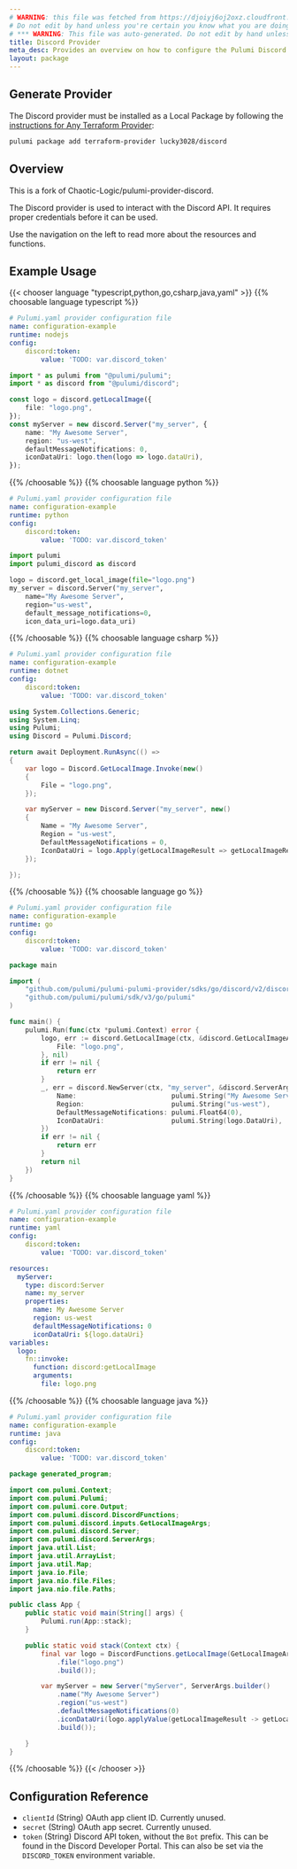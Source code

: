 ```yaml
---
# WARNING: this file was fetched from https://djoiyj6oj2oxz.cloudfront.net/docs/registry.opentofu.org/lucky3028/discord/2.0.1/index.md
# Do not edit by hand unless you're certain you know what you are doing!
# *** WARNING: This file was auto-generated. Do not edit by hand unless you're certain you know what you are doing! ***
title: Discord Provider
meta_desc: Provides an overview on how to configure the Pulumi Discord provider.
layout: package
---
```


## Generate Provider

The Discord provider must be installed as a Local Package by following the [instructions for Any Terraform Provider](https://www.pulumi.com/registry/packages/terraform-provider/):

```bash
pulumi package add terraform-provider lucky3028/discord
```
## Overview

This is a fork of Chaotic-Logic/pulumi-provider-discord.

The Discord provider is used to interact with the Discord API. It requires proper credentials before it can be used.

Use the navigation on the left to read more about the resources and functions.
## Example Usage

{{< chooser language "typescript,python,go,csharp,java,yaml" >}}
{{% choosable language typescript %}}
```yaml
# Pulumi.yaml provider configuration file
name: configuration-example
runtime: nodejs
config:
    discord:token:
        value: 'TODO: var.discord_token'

```
```typescript
import * as pulumi from "@pulumi/pulumi";
import * as discord from "@pulumi/discord";

const logo = discord.getLocalImage({
    file: "logo.png",
});
const myServer = new discord.Server("my_server", {
    name: "My Awesome Server",
    region: "us-west",
    defaultMessageNotifications: 0,
    iconDataUri: logo.then(logo => logo.dataUri),
});
```
{{% /choosable %}}
{{% choosable language python %}}
```yaml
# Pulumi.yaml provider configuration file
name: configuration-example
runtime: python
config:
    discord:token:
        value: 'TODO: var.discord_token'

```
```python
import pulumi
import pulumi_discord as discord

logo = discord.get_local_image(file="logo.png")
my_server = discord.Server("my_server",
    name="My Awesome Server",
    region="us-west",
    default_message_notifications=0,
    icon_data_uri=logo.data_uri)
```
{{% /choosable %}}
{{% choosable language csharp %}}
```yaml
# Pulumi.yaml provider configuration file
name: configuration-example
runtime: dotnet
config:
    discord:token:
        value: 'TODO: var.discord_token'

```
```csharp
using System.Collections.Generic;
using System.Linq;
using Pulumi;
using Discord = Pulumi.Discord;

return await Deployment.RunAsync(() =>
{
    var logo = Discord.GetLocalImage.Invoke(new()
    {
        File = "logo.png",
    });

    var myServer = new Discord.Server("my_server", new()
    {
        Name = "My Awesome Server",
        Region = "us-west",
        DefaultMessageNotifications = 0,
        IconDataUri = logo.Apply(getLocalImageResult => getLocalImageResult.DataUri),
    });

});

```
{{% /choosable %}}
{{% choosable language go %}}
```yaml
# Pulumi.yaml provider configuration file
name: configuration-example
runtime: go
config:
    discord:token:
        value: 'TODO: var.discord_token'

```
```go
package main

import (
	"github.com/pulumi/pulumi-pulumi-provider/sdks/go/discord/v2/discord"
	"github.com/pulumi/pulumi/sdk/v3/go/pulumi"
)

func main() {
	pulumi.Run(func(ctx *pulumi.Context) error {
		logo, err := discord.GetLocalImage(ctx, &discord.GetLocalImageArgs{
			File: "logo.png",
		}, nil)
		if err != nil {
			return err
		}
		_, err = discord.NewServer(ctx, "my_server", &discord.ServerArgs{
			Name:                        pulumi.String("My Awesome Server"),
			Region:                      pulumi.String("us-west"),
			DefaultMessageNotifications: pulumi.Float64(0),
			IconDataUri:                 pulumi.String(logo.DataUri),
		})
		if err != nil {
			return err
		}
		return nil
	})
}
```
{{% /choosable %}}
{{% choosable language yaml %}}
```yaml
# Pulumi.yaml provider configuration file
name: configuration-example
runtime: yaml
config:
    discord:token:
        value: 'TODO: var.discord_token'

```
```yaml
resources:
  myServer:
    type: discord:Server
    name: my_server
    properties:
      name: My Awesome Server
      region: us-west
      defaultMessageNotifications: 0
      iconDataUri: ${logo.dataUri}
variables:
  logo:
    fn::invoke:
      function: discord:getLocalImage
      arguments:
        file: logo.png
```
{{% /choosable %}}
{{% choosable language java %}}
```yaml
# Pulumi.yaml provider configuration file
name: configuration-example
runtime: java
config:
    discord:token:
        value: 'TODO: var.discord_token'

```
```java
package generated_program;

import com.pulumi.Context;
import com.pulumi.Pulumi;
import com.pulumi.core.Output;
import com.pulumi.discord.DiscordFunctions;
import com.pulumi.discord.inputs.GetLocalImageArgs;
import com.pulumi.discord.Server;
import com.pulumi.discord.ServerArgs;
import java.util.List;
import java.util.ArrayList;
import java.util.Map;
import java.io.File;
import java.nio.file.Files;
import java.nio.file.Paths;

public class App {
    public static void main(String[] args) {
        Pulumi.run(App::stack);
    }

    public static void stack(Context ctx) {
        final var logo = DiscordFunctions.getLocalImage(GetLocalImageArgs.builder()
            .file("logo.png")
            .build());

        var myServer = new Server("myServer", ServerArgs.builder()
            .name("My Awesome Server")
            .region("us-west")
            .defaultMessageNotifications(0)
            .iconDataUri(logo.applyValue(getLocalImageResult -> getLocalImageResult.dataUri()))
            .build());

    }
}
```
{{% /choosable %}}
{{< /chooser >}}
## Configuration Reference

- `clientId` (String) OAuth app client ID. Currently unused.
- `secret` (String) OAuth app secret. Currently unused.
- `token` (String) Discord API token, without the `Bot` prefix. This can be found in the Discord Developer Portal. This can also be set via the `DISCORD_TOKEN` environment variable.
